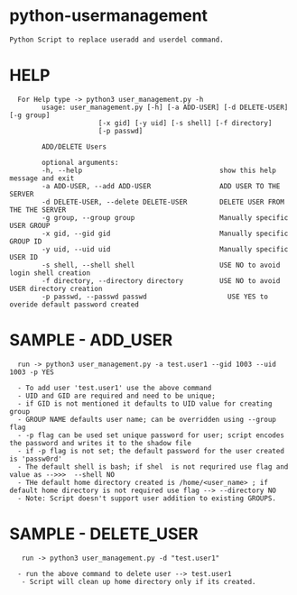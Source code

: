 # python-usermanagement
    Python Script to replace useradd and userdel command. 
  
 # HELP
      For Help type -> python3 user_management.py -h 
            usage: user_management.py [-h] [-a ADD-USER] [-d DELETE-USER] [-g group]
                          [-x gid] [-y uid] [-s shell] [-f directory]
                          [-p passwd]

            ADD/DELETE Users

            optional arguments:
            -h, --help                                  show this help message and exit
            -a ADD-USER, --add ADD-USER                 ADD USER TO THE SERVER
            -d DELETE-USER, --delete DELETE-USER        DELETE USER FROM THE THE SERVER
            -g group, --group group                     Manually specific USER GROUP
            -x gid, --gid gid                           Manually specific GROUP ID
            -y uid, --uid uid                           Manually specific USER ID
            -s shell, --shell shell                     USE NO to avoid login shell creation
            -f directory, --directory directory         USE NO to avoid USER directory creation
            -p passwd, --passwd passwd                    USE YES to overide default password created

    
 # SAMPLE - ADD_USER
 
      run -> python3 user_management.py -a test.user1 --gid 1003 --uid 1003 -p YES
      
      - To add user 'test.user1' use the above command
      - UID and GID are required and need to be unique;
      - if GID is not mentioned it defaults to UID value for creating group
      - GROUP NAME defaults user name; can be overridden using --group flag
      - -p flag can be used set unique password for user; script encodes the password and writes it to the shadow file
      - if -p flag is not set; the default password for the user created is 'passw0rd'
      - The default shell is bash; if shel  is not requrired use flag and value as -->>>  --shell NO
      - THe default home directory created is /home/<user_name> ; if default home directory is not required use flag --> --directory NO
      - Note: Script doesn't support user addition to existing GROUPS.
 
 # SAMPLE - DELETE_USER
       run -> python3 user_management.py -d "test.user1"
      
      - run the above command to delete user --> test.user1
       - Script will clean up home directory only if its created.

    
      
